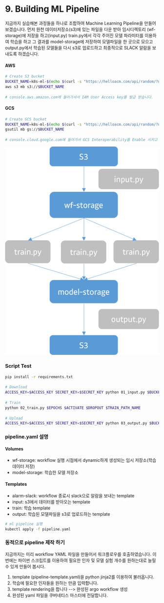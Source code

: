 # 9. Building ML Pipeline

지금까지 실습해본 과정들을 하나로 조합하여 Machine Learning Pipeline을 만들어 보겠습니다.
먼저 원천 데이터저장소(s3)에 있는 파일을 다운 받아 임시디렉토리 (wf-storage)에 저장을 하고(input.py)
train.py에서 각각 주어진 모델 파라미터를 이용하여 학습을 하고 그 결과를 model-storage에 저장하여 모델파일을 한 곳으로 모으고
output.py에서 학습된 모델들을 다시 s3로 업로드하고 최종적으로 SLACK 알람을 보내도록 하겠습니다.

#### AWS
```bash
# Create S3 bucket
BUCKET_NAME=k8s-ml-$(echo $(curl -s "https://helloacm.com/api/random/?n=5&x=2")| tr -d \")
aws s3 mb s3://$BUCKET_NAME

# console.aws.amazon.com에 들어가셔서 IAM User Access key를 발급 받습니다.
```

#### GCS
```bash
# Create GCS bucket
BUCKET_NAME=k8s-ml-$(echo $(curl -s "https://helloacm.com/api/random/?n=5&x=2")| tr -d \")
gsutil mb gs://$BUCKET_NAME

# console.cloud.google.com에 들어가서 GCS Interoperability를 Enable 시키고 Access key를 발급 받습니다.
```

![](img_pipeline.png)

### Script Test

```bash
pip install -r requirements.txt

# Download
ACCESS_KEY=$ACCESS_KEY SECRET_KEY=$SECRET_KEY python 01_input.py $BUCKET_NAME, $OBJECT_KEY $DOWNLOAD_FULL_PATH

# Train
python 02_train.py $EPOCHS $ACTIVATE $DROPOUT $TRAIN_PATH_NAME

# Upload
ACCESS_KEY=$ACCESS_KEY SECRET_KEY=$SECRET_KEY python 03_output.py $BUCKET_NAME, $UPLOAD_FULL_PATH
```

### pipeline.yaml 설명

#### Volumes
- wf-storage: workflow 실행 시점에서 dynamic하게 생성되는 임시 저장소(학습 데이터 저장)
- model-storage: 학습한 모델 저장소

#### Templates
- alarm-slack: workflow 종료시 slack으로 알람을 보내는 template
- input: s3에서 데이터를 받아오는 template
- train: 학습 template
- output: 학습된 모델파일을 s3로 업로드하는 template


```bash
# ml pipeline 실행
kubectl apply -f pipeline.yaml
```


### 동적으로 pipeline 제작 하기

지금까지는 미리 workflow YAML 파일을 만들어서 워크플로우를 호출하였습니다. 이번에는 파이썬 스크립트를 이용하여 필요한 인자 및 모델 실험 개수를 원하는대로 늘릴 수 있게 만들어 봅시다.

1. template (pipeline-template.yaml)을 python jinja2를 이용하여 불러옵니다.
2. 학습에 필요한 인자들을 원하는 만큼 입력합니다.
3. template rendering을 합니다 --> 완성된 argo workflow 생성
4. 완성된 yaml 파일을 쿠버네티스 마스터에 전달합니다.

